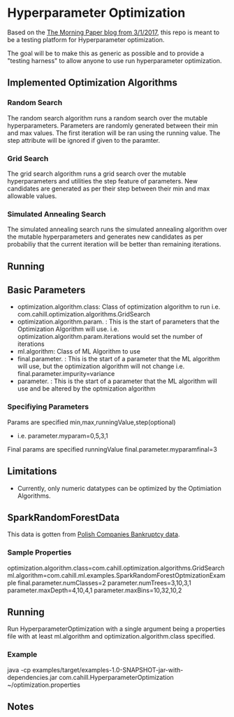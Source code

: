# Hyperparameter Optimization

Based on the [The Morning Paper blog from 3/1/2017](https://blog.acolyer.org/2017/03/01/optimisation-and-training-techniques-for-deep-learning/), this repo is meant to be a testing platform for Hyperparameter optimization.

The goal will be to make this as generic as possible and to provide a "testing harness" to allow anyone to use run hyperparameter optimization.


## Implemented Optimization Algorithms

### Random Search
The random search algorithm runs a random search over the mutable hyperparameters. Parameters are randomly generated between their min and max values.  The first iteration will be ran using the running value.  The step attribute will be ignored if given to the paramter.

### Grid Search
The grid search algorithm runs a grid search over the mutable hyperparameters and utilities the step feature of parameters.  New candidates are generated as per their step between their min and max allowable values.

### Simulated Annealing Search
The simulated annealing search runs the simulated annealing algorithm over the mutable hyperparameters and generates new candidates as per probabiliy that the current iteration will be better than remaining iterations.


## Running

## Basic Parameters
- optimization.algorithm.class: Class of optimization algorithm to run i.e. com.cahill.optimization.algorithms.GridSearch
- optimization.algorithm.param. : This is the start of parameters that the Optimization Algorithm will use.  i.e. optimization.algorithm.param.iterations would set the number of iterations
- ml.algorithm: Class of ML Algorithm to use
- final.parameter. : This is the start of a parameter that the ML algorithm will use, but the optimization algorithm will not change i.e. final.parameter.impurity=variance
- parameter. : This is the start of a parameter that the ML algorithm will use and be altered by the optmization algorithm

### Specifiying Parameters
Params are specified min,max,runningValue,step(optional)
- i.e. parameter.myparam=0,5,3,1

Final params are specified runningValue
final.parameter.myparamfinal=3

## Limitations
- Currently, only numeric datatypes can be optimized by the Optimiation Algorithms.

## SparkRandomForestData
This data is gotten from [Polish Companies Bankruptcy data](http://archive.ics.uci.edu/ml/datasets/Polish+companies+bankruptcy+data).

### Sample Properties
optimization.algorithm.class=com.cahill.optimization.algorithms.GridSearch
ml.algorithm=com.cahill.ml.examples.SparkRandomForestOptmizationExample
final.parameter.numClasses=2
parameter.numTrees=3,10,3,1
parameter.maxDepth=4,10,4,1
parameter.maxBins=10,32,10,2

## Running
Run HyperparameterOptimization with a single argument being a properties file with at least ml.algorithm and optimization.algorithm.class specified.

### Example
java -cp examples/target/examples-1.0-SNAPSHOT-jar-with-dependencies.jar com.cahill.HyperparameterOptimization ~/optimization.properties


## Notes

